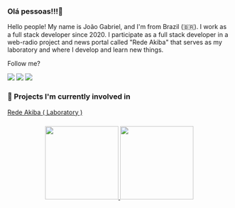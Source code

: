 ### Olá pessoas!!!👋

Hello people! My name is João Gabriel, and I'm from Brazil (🇧🇷). I work as a full stack developer since 2020. I participate as a full stack developer in a web-radio project and news portal called "Rede Akiba" that serves as my laboratory and where I develop and learn new things.

Follow me? 

<div>
  <a href="https://twitter.com/Kidztaku" target="_blank"><img src="https://img.shields.io/badge/Twitter-1DA1F2?style=for-the-badge&logo=twitter&logoColor=white"></a>
    <a href="https://www.facebook.com/kidztaku" target="_blank"><img src="https://img.shields.io/badge/Facebook-1877F2?style=for-the-badge&logo=facebook&logoColor=white"></a>  
    <a href="https://www.linkedin.com/in/joaogabriel79/" target="_blank"><img src="https://img.shields.io/badge/LinkedIn-0077B5?style=for-the-badge&logo=linkedin&logoColor=white"></a>
</div>

<h3>👋 Projects I'm currently involved in</h3>
<a href="https://akiba.com.br" target="_blank">Rede Akiba ( Laboratory )</a>

###

<div align="center">
  <a href="https://github.com/ojoaogabrielleal">
  <img height="165em" src="https://github-readme-stats.vercel.app/api?username=ojoaogabrielleal&show_icons=true&theme=dark&include_all_commits=true&count_private=true"/>
  <img height="165em" src="https://github-readme-stats.vercel.app/api/top-langs/?username=ojoaogabrielleal&layout=compact&langs_count=7&theme=dark"/>
</div>
    
